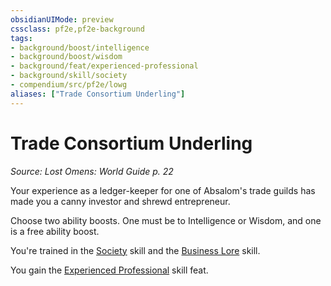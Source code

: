 ```yaml
---
obsidianUIMode: preview
cssclass: pf2e,pf2e-background
tags:
- background/boost/intelligence
- background/boost/wisdom
- background/feat/experienced-professional
- background/skill/society
- compendium/src/pf2e/lowg
aliases: ["Trade Consortium Underling"]
---
```

# Trade Consortium Underling
*Source: Lost Omens: World Guide p. 22*  

Your experience as a ledger-keeper for one of Absalom's trade guilds has made you a canny investor and shrewd entrepreneur.

Choose two ability boosts. One must be to Intelligence or Wisdom, and one is a free ability boost.

You're trained in the [Society](/compendium/skills.md#Society) skill and the [Business Lore](/compendium/skills.md#Lore) skill.

You gain the [Experienced Professional](/compendium/feats/experienced-professional.md) skill feat.